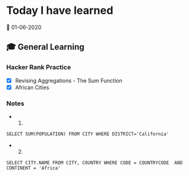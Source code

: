 # Today I have learned

:calendar: 01-06-2020

## :mortar_board: General Learning

### Hacker Rank Practice

- [x] Revising Aggregations - The Sum Function
- [x] African Cities

### Notes

- 1.

```
SELECT SUM(POPULATION) FROM CITY WHERE DISTRICT='California'
```

- 2.

```
SELECT CITY.NAME FROM CITY, COUNTRY WHERE CODE = COUNTRYCODE  AND CONTINENT = 'Africa'
```